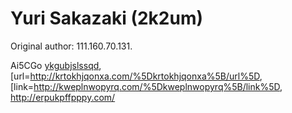 # Yuri Sakazaki (2k2um)

Original author: 111.160.70.131.

Ai5CGo <a href="http://ykgubjslssqd.com/">ykgubjslssqd</a>,
\[url=<http://krtokhjqonxa.com/%5Dkrtokhjqonxa%5B/url%5D>,
\[link=<http://kweplnwopyrq.com/%5Dkweplnwopyrq%5B/link%5D>,
<http://erpukpffpppy.com/>
